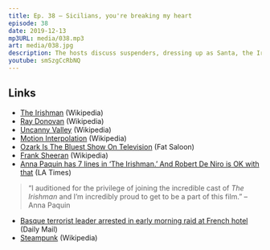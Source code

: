 ```yaml
---
title: Ep. 38 – Sicilians, you're breaking my heart
episode: 38
date: 2019-12-13
mp3URL: media/038.mp3
art: media/038.jpg
description: The hosts discuss suspenders, dressing up as Santa, the Irishman, Watchmen, HD motion interpolation (a.k.a. the "soap opera effect"), and flying cars.
youtube: smSzgCcRbNQ
---
```


## Links

- [The Irishman](https://en.wikipedia.org/wiki/The_Irishman) (Wikipedia)
- [Ray Donovan](https://en.wikipedia.org/wiki/Ray_Donovan) (Wikipedia)
- [Uncanny Valley](https://en.wikipedia.org/wiki/Uncanny_valley) (Wikipedia)
- [Motion Interpolation](https://en.wikipedia.org/wiki/The_Irishman) (Wikipedia)
- [Ozark Is The Bluest Show On Television](http://fatsaloon.com/entertainment/ozark-is-the-bluest-show-on-television/) (Fat Saloon)
- [Frank Sheeran](https://en.wikipedia.org/wiki/Frank_Sheeran) (Wikipedia)
- [Anna Paquin has 7 lines in ‘The Irishman.’ And Robert De Niro is OK with that](https://www.latimes.com/entertainment-arts/movies/story/2019-12-02/robert-de-niro-anna-paquin-the-irishman-martin-scorsese) (LA Times)

> “I auditioned for the privilege of joining the incredible cast of _The Irishman_ and I’m incredibly proud to get to be a part of this film.” – Anna Paquin

- [Basque terrorist leader arrested in early morning raid at French hotel](https://www.dailymail.co.uk/news/article-2224632/ETA-Basque-terrorist-leader-Izaskun-Lesaka-arrested.html) (Daily Mail)
- [Steampunk](https://en.wikipedia.org/wiki/Steampunk) (Wikipedia)
